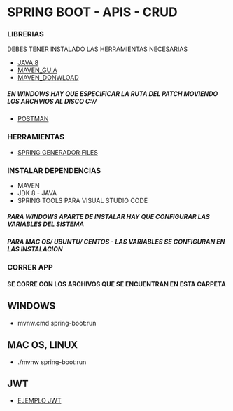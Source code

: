 # SPRING BOOT - APIS - CRUD

### LIBRERIAS
DEBES TENER INSTALADO LAS HERRAMIENTAS NECESARIAS

* [JAVA 8](https://www.oracle.com/java/technologies/downloads/#java8)
* [MAVEN_GUIA](https://www.digitalocean.com/community/tutorials/install-maven-mac-os)
* [MAVEN_DONWLOAD](https://maven.apache.org/download.cgi)

##### EN WINDOWS HAY QUE ESPECIFICAR LA RUTA DEL PATCH MOVIENDO LOS ARCHVIOS AL DISCO C://
* [POSTMAN](https://www.postman.com/downloads/)

### HERRAMIENTAS
* [SPRING GENERADOR FILES](https://start.spring.io/)

### INSTALAR DEPENDENCIAS

* MAVEN
* JDK 8 - JAVA
* SPRING TOOLS PARA VISUAL STUDIO CODE

##### PARA WINDOWS APARTE DE INSTALAR HAY QUE CONFIGURAR LAS VARIABLES DEL SISTEMA
##### PARA MAC OS/ UBUNTU/ CENTOS - LAS VARIABLES SE CONFIGURAN EN LAS INSTALACION

### CORRER APP
#### SE CORRE CON LOS ARCHIVOS QUE SE ENCUENTRAN EN ESTA CARPETA

## WINDOWS
* mvnw.cmd spring-boot:run

## MAC OS, LINUX
* ./mvnw spring-boot:run


## JWT
* [EJEMPLO JWT](https://bitbucket.org/ivannajera/club_alpha_apis/src/master/src/main/java/com/tutorial/crud/security/)


